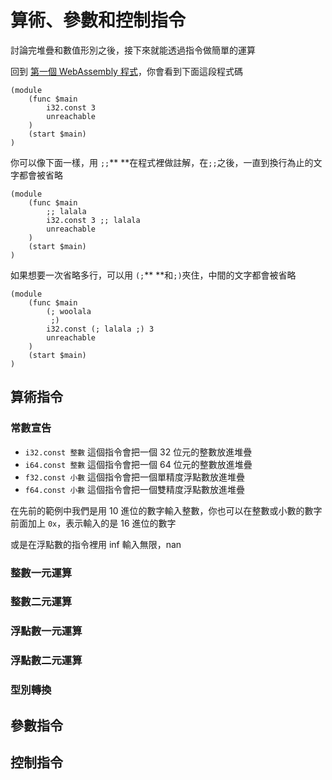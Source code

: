# 算術、參數和控制指令

討論完堆疊和數值形別之後，接下來就能透過指令做簡單的運算

回到 [第一個 WebAssembly 程式](/getting-start.md)，你會看到下面這段程式碼

```
(module
    (func $main
        i32.const 3
        unreachable
    )
    (start $main)
)
```

你可以像下面一樣，用 `;;`** **在程式裡做註解，在`;;`之後，一直到換行為止的文字都會被省略

```
(module
    (func $main
        ;; lalala
        i32.const 3 ;; lalala
        unreachable
    )
    (start $main)
)
```

如果想要一次省略多行，可以用 `(;`** **和`;)`夾住，中間的文字都會被省略

```
(module
    (func $main
        (; woolala
         ;)
        i32.const (; lalala ;) 3
        unreachable
    )
    (start $main)
)
```

## 算術指令

### 常數宣告

* `i32.const 整數`
  這個指令會把一個 32 位元的整數放進堆疊
* `i64.const 整數`
  這個指令會把一個 64 位元的整數放進堆疊
* `f32.const 小數` 
  這個指令會把一個單精度浮點數放進堆疊
* `f64.const 小數`
  這個指令會把一個雙精度浮點數放進堆疊

在先前的範例中我們是用 10 進位的數字輸入整數，你也可以在整數或小數的數字前面加上 `0x`，表示輸入的是 16 進位的數字

或是在浮點數的指令裡用 inf 輸入無限，nan 

### 整數一元運算

### 整數二元運算

### 浮點數一元運算

### 浮點數二元運算

### 型別轉換

## 參數指令

## 控制指令



